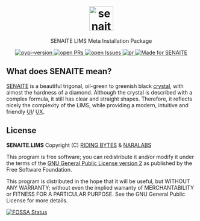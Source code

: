 <div align="center">

  <h1>
    <a href="https://github.com/senaite/senaite.lims">
      <div>
        <img src="static/senaite-logo.png" alt="senaite.lims" height="64" />
      </div>
    </a>
  </h1>

  <p>SENAITE LIMS Meta Installation Package</p>

  <div>
    <a href="https://pypi.python.org/pypi/senaite.lims">
      <img src="https://img.shields.io/pypi/v/senaite.lims.svg?style=flat-square" alt="pypi-version" />
    </a>
    <a href="https://github.com/senaite/senaite.lims/pulls">
      <img src="https://img.shields.io/github/issues-pr/senaite/senaite.lims.svg?style=flat-square" alt="open PRs" />
    </a>
    <a href="https://github.com/senaite/senaite.lims/issues">
      <img src="https://img.shields.io/github/issues/senaite/senaite.lims.svg?style=flat-square" alt="open Issues" />
    </a>
    <a href="https://github.com/senaite/senaite.lims">
      <img src="https://img.shields.io/badge/PRs-welcome-brightgreen.svg?style=flat-square" alt="pr" />
    </a>
    <a href="https://www.senaite.com">
      <img src="https://img.shields.io/badge/Made%20for%20SENAITE-%E2%AC%A1-lightgrey.svg" alt="Made for SENAITE" />
    </a>
  </div>
</div>


## What does SENAITE mean?

[SENAITE](https://www.senaite.com) is a beautiful trigonal, oil-green to greenish
black [crystal](https://www.mindat.org/min-3617.html), with almost the hardness
of a diamond. Although the crystal is described with a complex formula, it still
has clear and straight shapes. Therefore, it reflects nicely the complexity of
the LIMS, while providing a modern, intuitive and friendly [UI](https://en.wikipedia.org/wiki/User_interface_design)/
[UX](https://en.wikipedia.org/wiki/User_experience).


## License

**SENAITE.LIMS** Copyright (C) [RIDING BYTES](http://ridingbytes.com) & [NARALABS](https://naralabs.com)

This program is free software; you can redistribute it and/or modify it under
the terms of the [GNU General Public License version 2](https://github.com/senaite/senaite.lims/blob/master/LICENSE) as published by
the Free Software Foundation.

This program is distributed in the hope that it will be useful,
but WITHOUT ANY WARRANTY; without even the implied warranty of
MERCHANTABILITY or FITNESS FOR A PARTICULAR PURPOSE. See the
GNU General Public License for more details.

[![FOSSA Status](https://app.fossa.io/api/projects/git%2Bhttps%3A%2F%2Fgithub.com%2Fsenaite%2Fsenaite.lims.svg?type=large)](https://app.fossa.io/projects/git%2Bhttps%3A%2F%2Fgithub.com%2Fsenaite%2Fsenaite.lims?ref=badge_large)
